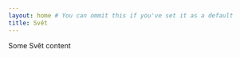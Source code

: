 ```yaml
---
layout: home # You can ommit this if you've set it as a default
title: Svět
---
```


Some Svět content
